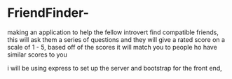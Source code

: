 # FriendFinder-

making an application to help the fellow introvert find compatible friends, this will ask them a series of questions and they will give a rated score on a scale of 1 - 5,
based off of the scores it will match you to people ho have similar scores to you

i will be using express to set up the server and bootstrap for the front end, 

